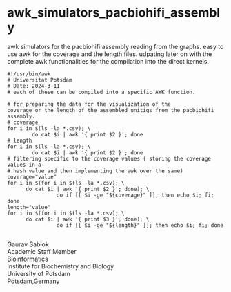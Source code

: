 # awk_simulators_pacbiohifi_assembly
awk simulators for the pacbiohifi assembly reading from the graphs. easy to use awk for the coverage and the length files. udpating later on with the complete awk functionalities for the compilation into the direct kernels. 

```
#!/usr/bin/awk
# Universitat Potsdam
# Date: 2024-3-11
# each of these can be compiled into a specific AWK function. 

# for preparing the data for the visualization of the
coverage or the length of the assembled unitigs from the pacbiohifi assembly. 
# coverage 
for i in $(ls -la *.csv); \ 
        do cat $i | awk '{ print $2 }'; done
# length
for i in $(ls -la *.csv); \
        do cat $i | awk '{ print $2 }'; done
# filtering specific to the coverage values ( storing the coverage values in a
# hash value and then implementing the awk over the same)
coverage="value"
for i in $(for i in $(ls -la *.csv); \
      do cat $i | awk '{ print $2 }'; done); \ 
                do if [[ $i -ge "${coverage}" ]]; then echo $i; fi; done
length="value"
for i in $(for i in $(ls -la *.csv); \
      do cat $i | awk '{ print $3 }'; done); \ 
                do if [[ $i -ge "${length}" ]]; then echo $i; fi; done


```
Gaurav Sablok \
Academic Staff Member \
Bioinformatics \
Institute for Biochemistry and Biology \
University of Potsdam \
Potsdam,Germany
